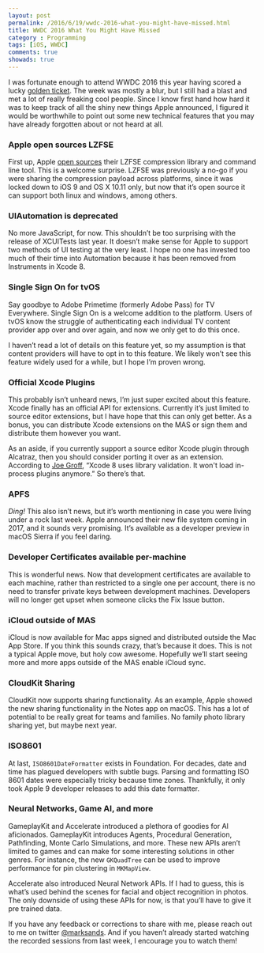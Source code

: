 ```yaml
---
layout: post
permalink: /2016/6/19/wwdc-2016-what-you-might-have-missed.html
title: WWDC 2016 What You Might Have Missed
category : Programming
tags: [iOS, WWDC]
comments: true
showads: true
---
```


I was fortunate enough to attend WWDC 2016 this year having scored a lucky [golden ticket](https://www.youtube.com/watch?v=6AicW3Xp9EM). The week was mostly a blur, but I still had a blast and met a lot of really freaking cool people. Since I know first hand how hard it was to keep track of all the shiny new things Apple announced, I figured it would be worthwhile to point out some new technical features that you may have already forgotten about or not heard at all.

<!-- more -->

### Apple open sources LZFSE

First up, Apple [open sources](https://github.com/lzfse/lzfse) their LZFSE compression library and command line tool. This is a welcome surprise. LZFSE was previously a no-go if you were sharing the compression payload across platforms, since it was locked down to iOS 9 and OS X 10.11 only, but now that it’s open source it can support both linux and windows, among others.

### UIAutomation is deprecated

No more JavaScript, for now. This shouldn’t be too surprising with the release of XCUITests last year. It doesn’t make sense for Apple to support two methods of UI testing at the very least. I hope no one has invested too much of their time into Automation because it has been removed from Instruments in Xcode 8.

### Single Sign On for tvOS

Say goodbye to Adobe Primetime (formerly Adobe Pass) for TV Everywhere. Single Sign On is a welcome addition to the platform. Users of tvOS know the struggle of authenticating each individual TV content provider app over and over again, and now we only get to do this once.

I haven’t read a lot of details on this feature yet, so my assumption is that content providers will have to opt in to this feature. We likely won’t see this feature widely used for a while, but I hope I’m proven wrong.

### Official Xcode Plugins

This probably isn’t unheard news, I’m just super excited about this feature. Xcode finally has an official API for extensions. Currently it’s just limited to source editor extensions, but I have hope that this can only get better. As a bonus, you can distribute Xcode extensions on the MAS or sign them and distribute them however you want.

As an aside, if you currently support a source editor Xcode plugin through Alcatraz, then you should consider porting it over as an extension. According to [Joe Groff](https://twitter.com/jckarter/status/742471686935568384), “Xcode 8 uses library validation. It won't load in-process plugins anymore.” So there’s that.

### APFS

_Ding!_ This also isn’t news, but it’s worth mentioning in case you were living under a rock last week. Apple announced their new file system coming in 2017, and it sounds very promising. It’s available as a developer preview in macOS Sierra if you feel daring.

### Developer Certificates available per-machine

This is wonderful news. Now that development certificates are available to each machine, rather than restricted to a single one per account, there is no need to transfer private keys between development machines. Developers will no longer get upset when someone clicks the Fix Issue button.

### iCloud outside of MAS

iCloud is now available for Mac apps signed and distributed outside the Mac App Store. If you think this sounds crazy, that’s because it does. This is not a typical Apple move, but holy cow awesome. Hopefully we’ll start seeing more and more apps outside of the MAS enable iCloud sync.

### CloudKit Sharing

CloudKit now supports sharing functionality. As an example, Apple showed the new sharing functionality in the Notes app on macOS. This has a lot of potential to be really great for teams and families. No family photo library sharing yet, but maybe next year.

### ISO8601

At last, `ISO8601DateFormatter` exists in Foundation. For decades, date and time has plagued developers with subtle bugs. Parsing and formatting ISO 8601 dates were especially tricky because time zones. Thankfully, it only took Apple 9 developer releases to add this date formatter.

### Neural Networks, Game AI, and more

GameplayKit and Accelerate introduced a plethora of goodies for AI aficionados. GameplayKit introduces Agents, Procedural Generation, Pathfinding, Monte Carlo Simulations, and more. These new APIs aren’t limited to games and can make for some interesting solutions in other genres. For instance, the new `GKQuadTree` can be used to improve performance for pin clustering in `MKMapView`.

Accelerate also introduced Neural Network APIs. If I had to guess, this is what’s used behind the scenes for facial and object recognition in photos. The only downside of using these APIs for now, is that you’ll have to give it pre trained data.

If you have any feedback or corrections to share with me, please reach out to me on twitter [@marksands](https://twitter.com/marksands). And if you haven’t already started watching the recorded sessions from last week, I encourage you to watch them!